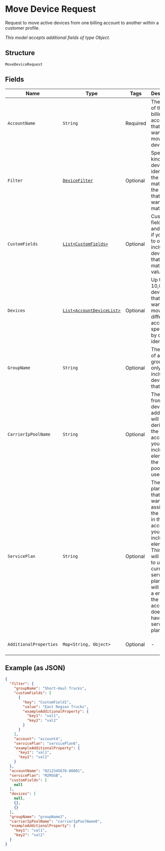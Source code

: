 
# Move Device Request

Request to move active devices from one billing account to another within a customer profile.

*This model accepts additional fields of type Object.*

## Structure

`MoveDeviceRequest`

## Fields

| Name | Type | Tags | Description | Getter | Setter |
|  --- | --- | --- | --- | --- | --- |
| `AccountName` | `String` | Required | The name of the billing account that you want to move the devices to. | String getAccountName() | setAccountName(String accountName) |
| `Filter` | [`DeviceFilter`](../../doc/models/device-filter.md) | Optional | Specify the kind of the device identifier, the type of match, and the string that you want to match. | DeviceFilter getFilter() | setFilter(DeviceFilter filter) |
| `CustomFields` | [`List<CustomFields>`](../../doc/models/custom-fields.md) | Optional | Custom field names and values, if you want to only include devices that have matching values. | List<CustomFields> getCustomFields() | setCustomFields(List<CustomFields> customFields) |
| `Devices` | [`List<AccountDeviceList>`](../../doc/models/account-device-list.md) | Optional | Up to 10,000 devices that you want to move to a different account, specified by device identifier. | List<AccountDeviceList> getDevices() | setDevices(List<AccountDeviceList> devices) |
| `GroupName` | `String` | Optional | The name of a device group, to only include devices in that group. | String getGroupName() | setGroupName(String groupName) |
| `CarrierIpPoolName` | `String` | Optional | The pool from which device IP addresses will be derived in the new account. If you do not include this element, the default pool will be used. | String getCarrierIpPoolName() | setCarrierIpPoolName(String carrierIpPoolName) |
| `ServicePlan` | `String` | Optional | The service plan code that you want to assign to the devices in the new account. If you do not include this element, ThingSpace will attempt to use the current service plan, which will result in a error if the new account does not have that service plan. | String getServicePlan() | setServicePlan(String servicePlan) |
| `AdditionalProperties` | `Map<String, Object>` | Optional | - | Object getAdditionalProperty(String key) | additionalProperty(String key, Object value) |

## Example (as JSON)

```json
{
  "filter": {
    "groupName": "Short-Haul Trucks",
    "customFields": [
      {
        "key": "CustomField1",
        "value": "East Region Trucks",
        "exampleAdditionalProperty": {
          "key1": "val1",
          "key2": "val2"
        }
      }
    ],
    "account": "account4",
    "servicePlan": "servicePlan6",
    "exampleAdditionalProperty": {
      "key1": "val1",
      "key2": "val2"
    }
  },
  "accountName": "0212345678-00001",
  "servicePlan": "M2M5GB",
  "customFields": [
    null
  ],
  "devices": [
    null,
    {},
    {}
  ],
  "groupName": "groupName2",
  "carrierIpPoolName": "carrierIpPoolName0",
  "exampleAdditionalProperty": {
    "key1": "val1",
    "key2": "val2"
  }
}
```

